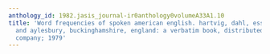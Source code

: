 ```yaml
---
anthology_id: 1982.jasis_journal-ir0anthology0volumeA33A1.10
title: 'Word frequencies of spoken american english. hartvig, dahl, essex, ct, usa,
  and aylesbury, buckinghamshire, england: a verbatim book, distributed by gale research
  company; 1979'
---
```


